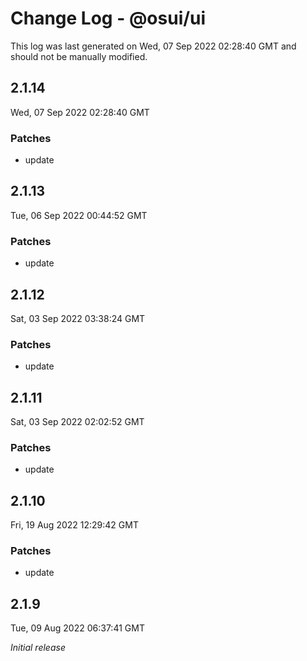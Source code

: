 # Change Log - @osui/ui

This log was last generated on Wed, 07 Sep 2022 02:28:40 GMT and should not be manually modified.

## 2.1.14
Wed, 07 Sep 2022 02:28:40 GMT

### Patches

- update

## 2.1.13
Tue, 06 Sep 2022 00:44:52 GMT

### Patches

- update

## 2.1.12
Sat, 03 Sep 2022 03:38:24 GMT

### Patches

- update

## 2.1.11
Sat, 03 Sep 2022 02:02:52 GMT

### Patches

- update

## 2.1.10
Fri, 19 Aug 2022 12:29:42 GMT

### Patches

- update

## 2.1.9
Tue, 09 Aug 2022 06:37:41 GMT

_Initial release_

